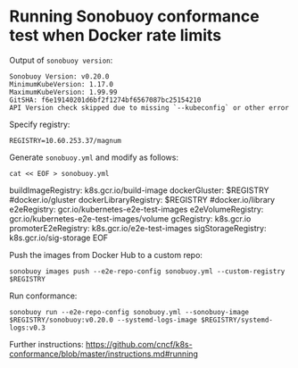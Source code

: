 # Running Sonobuoy conformance test when Docker rate limits

Output of `sonobuoy version`:

    Sonobuoy Version: v0.20.0
    MinimumKubeVersion: 1.17.0
    MaximumKubeVersion: 1.99.99
    GitSHA: f6e19140201d6bf2f1274bf6567087bc25154210
    API Version check skipped due to missing `--kubeconfig` or other error

Specify registry:

    REGISTRY=10.60.253.37/magnum

Generate `sonobuoy.yml` and modify as follows:

    cat << EOF > sonobuoy.yml
buildImageRegistry: k8s.gcr.io/build-image
dockerGluster: $REGISTRY #docker.io/gluster
dockerLibraryRegistry: $REGISTRY #docker.io/library
e2eRegistry: gcr.io/kubernetes-e2e-test-images
e2eVolumeRegistry: gcr.io/kubernetes-e2e-test-images/volume
gcRegistry: k8s.gcr.io
promoterE2eRegistry: k8s.gcr.io/e2e-test-images
sigStorageRegistry: k8s.gcr.io/sig-storage
EOF

Push the images from Docker Hub to a custom repo:

    sonobuoy images push --e2e-repo-config sonobuoy.yml --custom-registry $REGISTRY

Run conformance:

    sonobuoy run --e2e-repo-config sonobuoy.yml --sonobuoy-image $REGISTRY/sonobuoy:v0.20.0 --systemd-logs-image $REGISTRY/systemd-logs:v0.3

Further instructions: https://github.com/cncf/k8s-conformance/blob/master/instructions.md#running